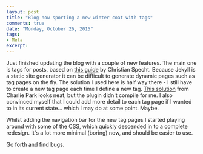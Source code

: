```yaml
---
layout: post
title: "Blog now sporting a new winter coat with tags"
comments: true
date: "Monday, October 26, 2015"
tags:
- Meta
excerpt:
---
```


Just finished updating the blog with a couple of new features. The main one is tags for posts, based on [this guide](http://christianspecht.de/2014/10/25/separate-pages-per-tag-category-with-jekyll-without-plugins/) by Christian Specht. Because Jekyll is a static site generator it can be difficult to generate dynamic pages such as tag pages on the fly. The solution I used here is half way there - I still have to create a new tag page each time I define a new tag. [This solution](http://charliepark.org/tags-in-jekyll/) from Charlie Park looks neat, but the plugin didn't compile for me. I also convinced myself that I could add more detail to each tag page if I wanted to in its current state... which I may do at some point. Maybe.

Whilst adding the navigation bar for the new tag pages I started playing around with some of the CSS, which quickly descended in to a complete redesign. It's a lot more minimal (boring) now, and should be easier to use.

Go forth and find bugs.
